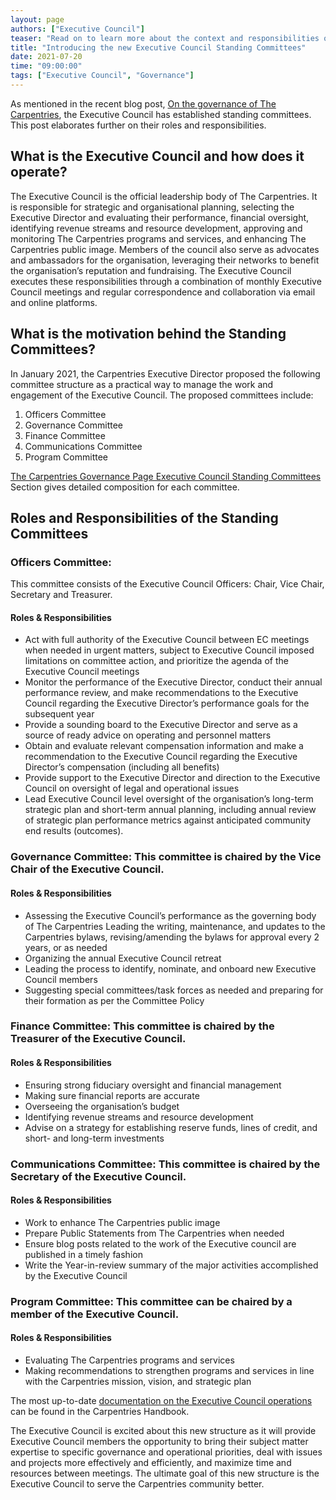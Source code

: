 ```yaml
---
layout: page
authors: ["Executive Council"]
teaser: "Read on to learn more about the context and responsibilities of the new Executive Council Standing Committees"
title: "Introducing the new Executive Council Standing Committees"
date: 2021-07-20
time: "09:00:00"
tags: ["Executive Council", "Governance"]
---
```


As mentioned in the recent blog post, [On the governance of The Carpentries](https://carpentries.org/blog/2021/07/carpentries-governance/), the Executive Council has established standing committees. This post elaborates further on their roles and responsibilities.

## What is the Executive Council and how does it operate?

The Executive Council is the official leadership body of The Carpentries. It is responsible for strategic and organisational planning, selecting the Executive Director and evaluating their performance, financial oversight, identifying revenue streams and resource development, approving and monitoring The Carpentries programs and services, and enhancing The Carpentries public image. Members of the council also serve as advocates and ambassadors for the organisation, leveraging their networks to benefit the organisation’s reputation and fundraising. The Executive Council executes these responsibilities through a combination of monthly Executive Council meetings and regular correspondence and collaboration via email and online platforms.


## What is the motivation behind the Standing Committees?

In January 2021, the Carpentries Executive Director proposed the following committee structure as a practical way to manage the work and engagement of the Executive Council. The proposed committees include:

1. Officers Committee
2. Governance Committee
3. Finance Committee
4. Communications Committee
5. Program Committee

[The Carpentries Governance Page Executive Council Standing Committees](https://carpentries.org/governance/#carpentries-executive-council-standing-committees) Section gives detailed composition for each committee.  

## Roles and Responsibilities of the Standing Committees

### Officers Committee:
This committee consists of the Executive Council Officers: Chair, Vice Chair, Secretary and Treasurer.

#### Roles & Responsibilities
- Act with full authority of the Executive Council between EC meetings when needed in urgent matters, subject to Executive Council imposed limitations on committee action, and  prioritize the agenda of the Executive Council meetings
- Monitor the performance of the Executive Director, conduct their annual performance review, and make recommendations to the Executive Council regarding the Executive Director’s performance goals for the subsequent year
- Provide a sounding board to the Executive Director and serve as a source of ready advice on operating and personnel matters
- Obtain and evaluate relevant compensation information and make a recommendation to the Executive Council regarding the Executive Director’s compensation (including all benefits)
- Provide support to the Executive Director and direction to the Executive Council on oversight of legal and operational issues
- Lead Executive Council level oversight of the organisation’s long-term strategic plan and short-term annual planning, including annual review of strategic plan performance metrics against anticipated community end results (outcomes).

### Governance Committee: This committee is chaired by the Vice Chair of the Executive Council.

#### Roles & Responsibilities
- Assessing the Executive Council’s performance as the governing body of The Carpentries
Leading the writing, maintenance, and updates to the Carpentries bylaws, revising/amending the bylaws for approval every 2 years, or as needed
- Organizing the annual Executive Council retreat
- Leading the process to identify, nominate, and onboard new Executive Council members
- Suggesting special committees/task forces as needed and preparing for their formation as per the Committee Policy

### Finance Committee: This committee is chaired by the Treasurer of the Executive Council.

#### Roles & Responsibilities
- Ensuring strong fiduciary oversight and financial management
- Making sure financial reports are accurate
- Overseeing the organisation’s budget
- Identifying revenue streams and resource development
- Advise on a strategy for establishing reserve funds, lines of credit, and short- and long-term investments

### Communications Committee: This committee is chaired by the Secretary of the Executive Council.

#### Roles & Responsibilities
- Work to enhance The Carpentries public image
- Prepare Public Statements from The Carpentries when needed
- Ensure blog posts related to the work of the Executive council are published in a timely fashion
- Write the Year-in-review summary of the major activities accomplished by the Executive Council

### Program Committee: This committee can be chaired by a member of the Executive Council.

#### Roles & Responsibilities
- Evaluating The Carpentries programs and services
- Making recommendations to strengthen programs and services in line with the Carpentries mission, vision, and strategic plan

The most up-to-date [documentation on the Executive Council operations](https://docs.carpentries.org/topic_folders/governance/executive-council.html?#executive-council-s-standing-committees) can be found in the Carpentries Handbook.

The Executive Council is excited about this new structure as it will provide Executive Council members the opportunity to bring their subject matter expertise to specific governance and operational priorities, deal with issues and projects more effectively and efficiently, and maximize time and resources between meetings. The ultimate goal of this new structure is the Executive Council to serve the Carpentries community better.
